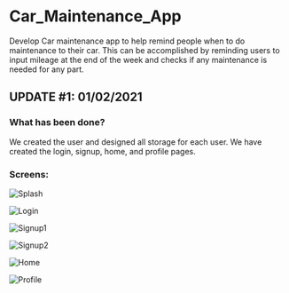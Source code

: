 # Car_Maintenance_App
Develop Car maintenance app to help remind people when to do maintenance to their car. This can be accomplished by 
reminding users to input mileage at the end of the week and checks if any maintenance is needed for any part. 

## UPDATE #1: 01/02/2021 

### What has been done?
We created the user and designed all storage for each user. We have created the login, signup, home, and profile
pages.

### Screens:

![Splash](/assets/Update_1/Splash.PNG)

![Login](/assets/Update_1/Login.PNG)

![Signup1](Car_Maintenance_App/assets/Update_1/Signup1.PNG)

![Signup2](Car_Maintenance_App/assets/Update_1/Signup2.PNG)

![Home](Car_Maintenance_App/assets/Update_1/Home.PNG)

![Profile](Car_Maintenance_App/assets/Update_1/Profile.PNG)
